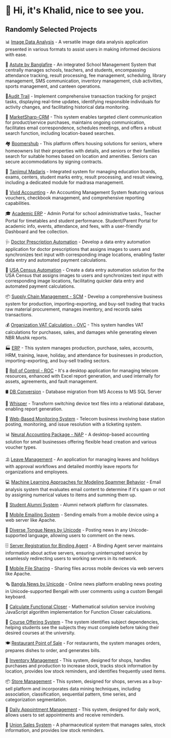 # 👋 Hi, it's Khalid, nice to see you. 

## Randomly Selected Projects

📊 [Image Data Analysis](https://www.olympus-ims.com/en/) - A versatile image data analysis application presented in various formats to assist users in making informed decisions with ease.

🏫 [Astute by Banglafire](https://www.linkedin.com/company/banglafire-solution-limited/mycompany/) - An integrated School Management System that centrally manages schools, teachers, and students, encompassing attendance tracking, result processing, fee management, scheduling, library management, SMS communication, inventory management, club activities, sports management, and canteen operations.

📒[Audit Trail](https://akorbi.com/) - Implement comprehensive transaction tracking for project tasks, displaying real-time updates, identifying responsible individuals for activity changes, and facilitating historical data monitoring. 

🎫 [MarketSharp-CRM](https://www.marketsharp.com/) - This system enables targeted client communication for product/service purchases, maintains ongoing communication, facilitates email correspondence, schedules meetings, and offers a robust search function, including location-based searches.

🏘️ [Boomershub](https://www.boomershub.com/) - This platform offers housing solutions for seniors, where homeowners list their properties with details, and seniors or their families search for suitable homes based on location and amenities. Seniors can secure accommodations by signing contracts.

🏢 [Tanjimul Madaris](http://www.tanjimulmadaris.com/) - Integrated system for managing education boards, exams, centers, student marks entry, result processing, and result viewing, including a dedicated module for madrasa management.

🧮 [Vivid Accounting](http://vividinternational.net/) - An Accounting Management System featuring various vouchers, checkbook management, and comprehensive reporting capabilities. 

🎓 [Academic ERP](http://vividinternational.net/) - Admin Portal for school administrative tasks., Teacher Portal for timetables and student performance. Student/Parent Portal for academic info, events, attendance, and fees, with a user-friendly Dashboard and fee collection.

🩺 [Doctor Prescription Automation](https://www.iimdirect.com/) - Develop a data entry automation application for doctor prescriptions that assigns images to users and synchronizes text input with corresponding image locations, enabling faster data entry and automated payment calculations.

🔣 [USA Census Automation](https://www.iimdirect.com/) - Create a data entry automation solution for the USA Census that assigns images to users and synchronizes text input with corresponding image locations, facilitating quicker data entry and automated payment calculations.

📦 [Supply Chain Management - SCM](https://jabait.com/) - Develop a comprehensive business system for production, importing-exporting, and buy-sell trading that tracks raw material procurement, manages inventory, and records sales transactions.

💰 [Organization VAT Calculation - OVC](https://jabait.com/) - This system handles VAT calculations for purchases, sales, and damages while generating eleven NBR Mushk reports.

🏭 [ERP](https://jabait.com/) - This system manages production, purchase, sales, accounts, HRM, training, leave, holiday, and attendance for businesses in production, importing-exporting, and buy-sell trading sectors.

🗼 [Roll of Control - ROC](https://www.grameenphone.com/) - It's a desktop application for managing telecom resources, enhanced with Excel report generation, and used internally for assets, agreements, and fault management.

🛢️ [DB Conversion](https://www.marketsharp.com/) - Database migration from MS Access to MS SQL Server

💽 [Whisper](https://www.motorola.com/) - Transform switching device text files into a relational database, enabling report generation.

🔭 [Web-Based Monitoring System](https://www.grameenphone.com/) - Telecom business involving base station posting, monitoring, and issue resolution with a ticketing system.

📊 [Neural Accounting Package - NAP](http://bangladeshyellowpages.com/details/189140-neural-systems-ltd.html) - A desktop-based accounting solution for small businesses offering flexible head creation and various voucher types.

⛱️ [Leave Management](http://bangladeshyellowpages.com/details/189140-neural-systems-ltd.html) -  An application for managing leaves and holidays with approval workflows and detailed monthly leave reports for organizations and employees.

💻 [Machine Learning Approaches for Modeling Spammer Behavior](https://arxiv.org/ftp/arxiv/papers/1008/1008.3282.pdf) - Email analysis system that evaluates email content to determine if it's spam or not by assigning numerical values to items and summing them up.

📐 [Student Alumni System](#) - Alumni network platform for classmates.

📱 [Mobile Emailing System](#) - Sending emails from a mobile device using a web server like Apache.

📰  [Diverse Tongue News by Unicode](#) - Posting news in any Unicode-supported language, allowing users to comment on the news. 

🗄️ [Server Registration for Binding Agent](#) - A Binding Agent server maintains information about active servers, ensuring uninterrupted service by seamlessly redirecting users to working servers in its network.

📑 [Mobile File Sharing](#) - Sharing files across mobile devices via web servers like Apache.

🗞️ [Bangla News by Unicode](#) - Online news platform enabling news posting in Unicode-supported Bengali with user comments using a custom Bengali keyboard.

🔢 [Calculate Functional Closer](#) - Mathematical solution service involving JavaScript algorithm implementation for Function Closer calculations.

📖 [Course Offering System](#) - The system identifies subject dependencies, helping students see the subjects they must complete before taking their desired courses at the university.

🍽️ [Restaurant Point of Sale](#) - For restaurants, the system manages orders, prepares dishes to order, and generates bills.

🏪 [Inventory Management](#) - This system, designed for shops, handles purchases and production to increase stock, tracks stock information by location, provides low stock reminders, and identifies frequently used items.

📦 [Store Management](#) - This system, designed for shops, serves as a buy-sell platform and incorporates data mining techniques, including association, classification, sequential pattern, time series, and categorization segmentation.

📅 [Daily Appointment Management](#) - This system, designed for daily work, allows users to set appointments and receive reminders.

🛒 [Union Sales System](#) - A pharmaceutical system that manages sales, stock information, and provides low stock reminders.







<!--
add letter...
📰 Invoice Builder
- SERP checker

fail product...
jzom
thatlive
mosrin - pos, ecome


**khalidfo/khalidfo** is a ✨ _special_ ✨ repository because its `README.md` (this file) appears on your GitHub profile.

Here are some ideas to get you started:

- 🔭 I’m currently working on ...
- 🌱 I’m currently learning ...
- 👯 I’m looking to collaborate on ...
- 🤔 I’m looking for help with ...
- 💬 Ask me about ...
- 📫 How to reach me: ...
- 😄 Pronouns: ...
- ⚡ Fun fact: ...
-->
